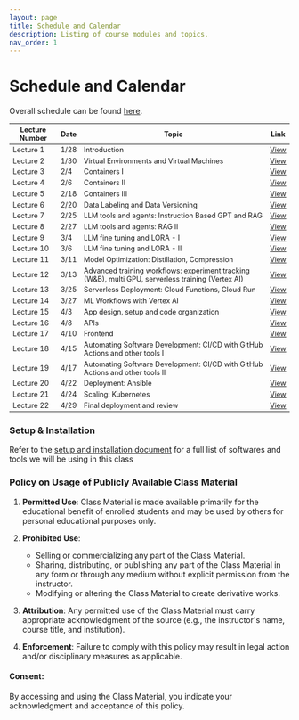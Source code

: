 ```yaml
---
layout: page
title: Schedule and Calendar
description: Listing of course modules and topics.
nav_order: 1
---
```


# Schedule and Calendar

Overall schedule can be found [here](https://docs.google.com/spreadsheets/d/e/2PACX-1vTbcn25ZbO8Q7hTe2gAPcAgkdBVWhzjll5WEN3nzQarXCDZl5Ujg-KdF_Lf2WW32w/pubhtml?gid=1824717664&single=true).
 <!-- and calendar [here](/assets/images/AC215Schedule.svg). -->
 

<style>
    table {
        font-size: 0.9em; /* Adjust the size as needed */
    }
</style>
 

| Lecture Number | Date  | Topic | Link |
| -------------- | ----- | ----- | ---- |
| Lecture 1      | 1/28  | Introduction | [View](https://drive.google.com/file/d/1Q9lifyRQ5uQnzLPsTGcNjK5lFWLZvJOB/view?usp=sharing) |
| Lecture 2      | 1/30  | Virtual Environments and Virtual Machines | [View](https://drive.google.com/file/d/15kcxeADzvL5knlDoxc9OOU3biHUmwKW3/view?usp=sharing) |
| Lecture 3      | 2/4   | Containers I | [View](https://drive.google.com/file/d/1LFBvGzHOaNWrLplmXuwm-JcWmQKFWCKn/view?usp=sharing) |
| Lecture 4      | 2/6   | Containers II | [View](https://drive.google.com/file/d/1gFrwzlhKfryXs1r7SzvgM8OEqqaBxgHg/view?usp=sharing) |
| Lecture 5      | 2/18  | Containers III | [View](https://drive.google.com/file/d/1Doxs_vRQhvk_fo3WjSjGwRYdV8z-p_Jx/view?usp=sharing) |
| Lecture 6      | 2/20  | Data Labeling and Data Versioning | [View](https://drive.google.com/file/d/12k1avN5va4J6RhGyT7iLvYRpVC79g_au/view?usp=sharing) |
| Lecture 7      | 2/25  | LLM tools and agents: Instruction Based GPT and RAG | [View](../assets/lectures/lecture7/L07-LLM1.pdf) |
| Lecture 8      | 2/27  | LLM tools and agents: RAG II | [View](../assets/lectures/lecture8/L08-LLM2.pdf) |
| Lecture 9      | 3/4   | LLM fine tuning and LORA - I | [View](../assets/lectures/lecture9/L09-FineTuning.pdf) |
| Lecture 10     | 3/6   | LLM fine tuning and LORA - II | [View](../assets/lectures/lecture9/L09-FineTuning.pdf) |
| Lecture 11     | 3/11  | Model Optimization: Distillation, Compression | [View](https://drive.google.com/file/d/1FUWNjv1N5SYuSAKUy7kQ4XBMDgLU56Mj/view?usp=sharing) |
| Lecture 12     | 3/13  | Advanced training workflows: experiment tracking (W&B), multi GPU, serverless training (Vertex AI) | [View](https://drive.google.com/file/d/1LGih1wib8bc7z0vGXjNw-Ca6gH6id_WV/view?usp=sharing) |
| Lecture 13     | 3/25  | Serverless Deployment: Cloud Functions, Cloud Run | [View](https://drive.google.com/file/d/1_hHFarrcAzSlEg-6FXFOfUXEpXxfnBEP/view?usp=sharing) |
| Lecture 14     | 3/27  | ML Workflows with Vertex AI | [View](https://drive.google.com/file/d/1J_kEP_rLOovoGtspYV95wL23IUv0png1/view?usp=sharing) |
| Lecture 15     | 4/3   | App design, setup and code organization | [View](../assets/lectures/lecture18/L18_app_development_implement.pdf) |
| Lecture 16     | 4/8   | APIs | [View](../assets/lectures/lecture18/L18_app_development_implement.pdf) |
| Lecture 17     | 4/10  | Frontend | [View](../assets/lectures/lecture18/L18_app_development_implement.pdf) |
| Lecture 18     | 4/15  | Automating Software Development: CI/CD with GitHub Actions and other tools I | [View](../assets/lectures/lecture16/L16_ContinuousIntegration.pdf) |
| Lecture 19     | 4/17  | Automating Software Development: CI/CD with GitHub Actions and other tools II | [View](../assets/lectures/lecture16/L16_ContinuousIntegration.pdf) |
| Lecture 20     | 4/22  | Deployment: Ansible | [View](../assets/lectures/lecture19/L19_ansible_operations.pdf) |
| Lecture 21     | 4/24  | Scaling: Kubernetes | [View](../assets/lectures/lecture20/L20_kubernetes_operations_scaling.pdf) |
| Lecture 22     | 4/29  | Final deployment and review | [View](../assets/lectures/lecture21/L21_operations_automation.pdf) |



 

### Setup & Installation

Refer to the [setup and installation document](https://docs.google.com/document/d/1ixys_vzy5msA1oqRc3-YDKxt-nhSSSv3at1z0qQk8-I/edit?usp=sharing) for a full list of softwares and tools we will be using in this class

### Policy on Usage of Publicly Available Class Material

1. **Permitted Use**: Class Material is made available primarily for the educational benefit of enrolled students and may be used by others for personal educational purposes only.

2. **Prohibited Use**: 
   - Selling or commercializing any part of the Class Material.
   - Sharing, distributing, or publishing any part of the Class Material in any form or through any medium without explicit permission from the instructor.
   - Modifying or altering the Class Material to create derivative works.

3. **Attribution**: Any permitted use of the Class Material must carry appropriate acknowledgment of the source (e.g., the instructor's name, course title, and institution).

4. **Enforcement**: Failure to comply with this policy may result in legal action and/or disciplinary measures as applicable.

#### Consent:

By accessing and using the Class Material, you indicate your acknowledgment and acceptance of this policy.


